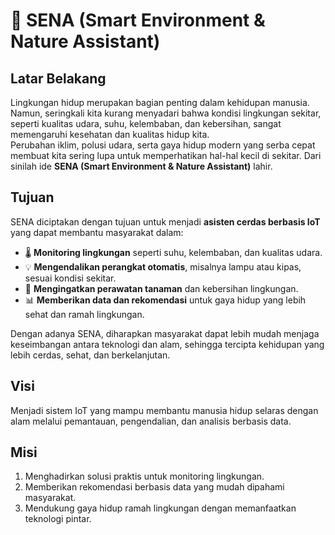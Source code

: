 # 🌱 SENA (Smart Environment & Nature Assistant)

## Latar Belakang
Lingkungan hidup merupakan bagian penting dalam kehidupan manusia. Namun, seringkali kita kurang menyadari bahwa kondisi lingkungan sekitar, seperti kualitas udara, suhu, kelembaban, dan kebersihan, sangat memengaruhi kesehatan dan kualitas hidup kita.  
Perubahan iklim, polusi udara, serta gaya hidup modern yang serba cepat membuat kita sering lupa untuk memperhatikan hal-hal kecil di sekitar. Dari sinilah ide **SENA (Smart Environment & Nature Assistant)** lahir.

## Tujuan
SENA diciptakan dengan tujuan untuk menjadi **asisten cerdas berbasis IoT** yang dapat membantu masyarakat dalam:
- 🌡️ **Monitoring lingkungan** seperti suhu, kelembaban, dan kualitas udara.  
- 💡 **Mengendalikan perangkat otomatis**, misalnya lampu atau kipas, sesuai kondisi sekitar.  
- 🌱 **Mengingatkan perawatan tanaman** dan kebersihan lingkungan.  
- 📊 **Memberikan data dan rekomendasi** untuk gaya hidup yang lebih sehat dan ramah lingkungan.  

Dengan adanya SENA, diharapkan masyarakat dapat lebih mudah menjaga keseimbangan antara teknologi dan alam, sehingga tercipta kehidupan yang lebih cerdas, sehat, dan berkelanjutan.

## Visi
Menjadi sistem IoT yang mampu membantu manusia hidup selaras dengan alam melalui pemantauan, pengendalian, dan analisis berbasis data.

## Misi
1. Menghadirkan solusi praktis untuk monitoring lingkungan.  
2. Memberikan rekomendasi berbasis data yang mudah dipahami masyarakat.  
3. Mendukung gaya hidup ramah lingkungan dengan memanfaatkan teknologi pintar.  
